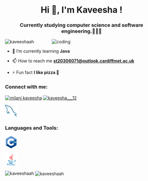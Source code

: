 <h1 align="center">Hi 👋, I'm Kaveesha !</h1>
<h3 align="center">Currently studying computer science and software engineering.👩🏻‍💻</h3>

<img align="right" alt="coding" width="350" src="https://cdnb.artstation.com/p/assets/images/images/028/991/999/original/anna-havrylyukh-.gif?1596125112">

<p align="left"> <img src="https://komarev.com/ghpvc/?username=kaveeshaah&label=Profile%20views&color=0e75b6&style=flat" alt="kaveeshaah" /> </p>
  
- 🌱 I’m currently learning **Java**

- 📫 How to reach me **st20306071@outlook.cardiffmet.ac.uk**

- ⚡ Fun fact **I like pizza 🍕**

<h3 align="left">Connect with me:</h3>
<p align="left">
<a href="https://linkedin.com/in/milani kaveesha" target="blank"><img align="center" src="https://raw.githubusercontent.com/rahuldkjain/github-profile-readme-generator/master/src/images/icons/Social/linked-in-alt.svg" alt="milani kaveesha" height="30" width="40" /></a>
<a href="https://instagram.com/kaveesha___12" target="blank"><img align="center" src="https://raw.githubusercontent.com/rahuldkjain/github-profile-readme-generator/master/src/images/icons/Social/instagram.svg" alt="kaveesha___12" height="30" width="40" /></a>
</p>
<p align="left">
  <a href="https://www.w3schools.com/sql/" target="_blank" rel="noreferrer">
    <img src="https://raw.githubusercontent.com/devicons/devicon/master/icons/mysql/mysql-original.svg" alt="sql" width="40" height="40"/>
  </a>
</p>


<h3 align="left">Languages and Tools:</h3>
<p align="left"> <a href="https://www.w3schools.com/cpp/" target="_blank" rel="noreferrer"> <img src="https://raw.githubusercontent.com/devicons/devicon/master/icons/cplusplus/cplusplus-original.svg" alt="cplusplus" width="40" height="40"/> </a> </p>
<p align="left">
  <a href="https://www.w3schools.com/java/" target="_blank" rel="noreferrer">
    <img src="https://raw.githubusercontent.com/devicons/devicon/master/icons/java/java-original.svg" alt="java" width="40" height="40"/>
  </a>
</p>
  
<p><img align="left" src="https://github-readme-stats.vercel.app/api/top-langs?username=kaveeshaah&show_icons=true&locale=en&layout=compact" alt="kaveeshaah" /></p>

<p>&nbsp;<img align="center" src="https://github-readme-stats.vercel.app/api?username=kaveeshaah&show_icons=true&locale=en" alt="kaveeshaah" /></p>
